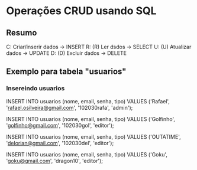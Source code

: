 # Operações CRUD usando SQL

## Resumo

C: Criar/inserir dados -> INSERT
R: (R) Ler dsdos       -> SELECT
U: (U) Atualizar dados -> UPDATE
D: (D) Excluir dados   -> DELETE

## Exemplo para tabela "usuarios"

### Insereindo usuarios

INSERT INTO usuarios (nome, email, senha, tipo)
VALUES ('Rafael', 'rafael.osilveira@gmail.com', '102030rafa', 
'admin');

INSERT INTO usuarios (nome, email, senha, tipo)
VALUES ('Golfinho', 'golfinho@gmail.com', '102030gol', 'editor');

INSERT INTO usuarios (nome, email, senha, tipo)
VALUES ('OUTATIME', 'delorian@gmail.com', '102030del', 'editor');

INSERT INTO usuarios (nome, email, senha, tipo)
VALUES ('Goku', 'goku@gmail.com', 'dragon10', 'editor');